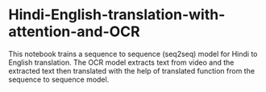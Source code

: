 # Hindi-English-translation-with-attention-and-OCR
This notebook trains a sequence to sequence (seq2seq) model for Hindi to English translation. The OCR model extracts text from video and the extracted text then translated with the help of translated function from the sequence to sequence model.
